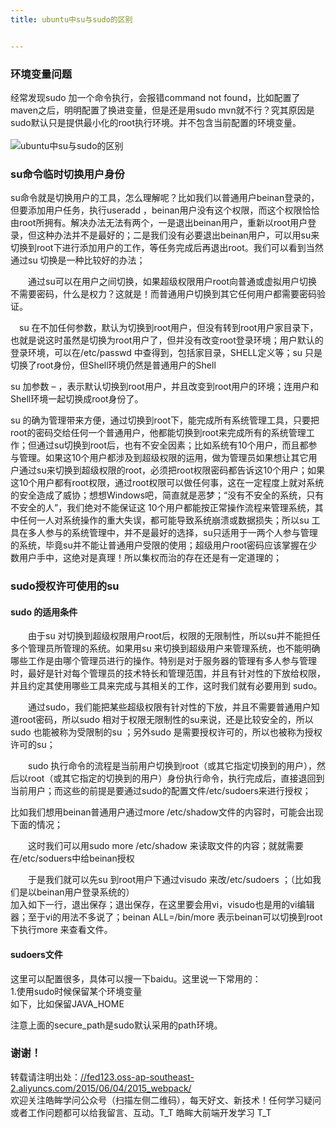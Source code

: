```yaml
---
title: ubuntu中su与sudo的区别


---
```

  


### [][1]环境变量问题

经常发现sudo 加一个命令执行，会报错command not found，比如配置了maven之后，明明配置了换进变量，但是还是用sudo mvn就不行？究其原因是sudo默认只是提供最小化的root执行环境。并不包含当前配置的环境变量。  
<a></a>  
![ubuntu中su与sudo的区别][2]

### [][3]su命令临时切换用户身份

su命令就是切换用户的工具，怎么理解呢？比如我们以普通用户beinan登录的，但要添加用户任务，执行useradd ，beinan用户没有这个权限，而这个权限恰恰由root所拥有。解决办法无法有两个，一是退出beinan用户，重新以root用户登录，但这种办法并不是最好的；二是我们没有必要退出beinan用户，可以用su来切换到root下进行添加用户的工作，等任务完成后再退出root。我们可以看到当然通过su 切换是一种比较好的办法；

　　通过su可以在用户之间切换，如果超级权限用户root向普通或虚拟用户切换不需要密码，什么是权力？这就是！而普通用户切换到其它任何用户都需要密码验证。

　su 在不加任何参数，默认为切换到root用户，但没有转到root用户家目录下，也就是说这时虽然是切换为root用户了，但并没有改变root登录环境；用户默认的登录环境，可以在/etc/passwd 中查得到，包括家目录，SHELL定义等；su 只是切换了root身份，但Shell环境仍然是普通用户的Shell

su 加参数 &#8211; ，表示默认切换到root用户，并且改变到root用户的环境；连用户和Shell环境一起切换成root身份了。

su 的确为管理带来方便，通过切换到root下，能完成所有系统管理工具，只要把root的密码交给任何一个普通用户，他都能切换到root来完成所有的系统管理工作；但通过su切换到root后，也有不安全因素；比如系统有10个用户，而且都参与管理。如果这10个用户都涉及到超级权限的运用，做为管理员如果想让其它用户通过su来切换到超级权限的root，必须把root权限密码都告诉这10个用户；如果这10个用户都有root权限，通过root权限可以做任何事，这在一定程度上就对系统的安全造成了威协；想想Windows吧，简直就是恶梦；“没有不安全的系统，只有不安全的人”，我们绝对不能保证这 10个用户都能按正常操作流程来管理系统，其中任何一人对系统操作的重大失误，都可能导致系统崩溃或数据损失；所以su 工具在多人参与的系统管理中，并不是最好的选择，su只适用于一两个人参与管理的系统，毕竟su并不能让普通用户受限的使用；超级用户root密码应该掌握在少数用户手中，这绝对是真理！所以集权而治的存在还是有一定道理的；

### [][4]sudo授权许可使用的su

#### [][5]sudo 的适用条件

　　由于su 对切换到超级权限用户root后，权限的无限制性，所以su并不能担任多个管理员所管理的系统。如果用su 来切换到超级用户来管理系统，也不能明确哪些工作是由哪个管理员进行的操作。特别是对于服务器的管理有多人参与管理时，最好是针对每个管理员的技术特长和管理范围，并且有针对性的下放给权限，并且约定其使用哪些工具来完成与其相关的工作，这时我们就有必要用到 sudo。

　　通过sudo，我们能把某些超级权限有针对性的下放，并且不需要普通用户知道root密码，所以sudo 相对于权限无限制性的su来说，还是比较安全的，所以sudo 也能被称为受限制的su ；另外sudo 是需要授权许可的，所以也被称为授权许可的su；

　　sudo 执行命令的流程是当前用户切换到root（或其它指定切换到的用户），然后以root（或其它指定的切换到的用户）身份执行命令，执行完成后，直接退回到当前用户；而这些的前提是要通过sudo的配置文件/etc/sudoers来进行授权；

比如我们想用beinan普通用户通过more /etc/shadow文件的内容时，可能会出现下面的情况；

　　这时我们可以用sudo more /etc/shadow 来读取文件的内容；就就需要在/etc/soduers中给beinan授权

　　于是我们就可以先su 到root用户下通过visudo 来改/etc/sudoers ；（比如我们是以beinan用户登录系统的）  
加入如下一行，退出保存；退出保存，在这里要会用vi，visudo也是用的vi编辑器；至于vi的用法不多说了；beinan ALL=/bin/more 表示beinan可以切换到root下执行more 来查看文件。

#### [][6]sudoers文件

这里可以配置很多，具体可以搜一下baidu。这里说一下常用的：  
1.使用sudo时候保留某个环境变量  
如下，比如保留JAVA_HOME

注意上面的secure_path是sudo默认采用的path环境。

### [][7]谢谢！

转载请注明出处：<a href="//fed123.oss-ap-southeast-2.aliyuncs.com/2015/06/04/2015_webpack/" target="_blank" rel="external">//fed123.oss-ap-southeast-2.aliyuncs.com/2015/06/04/2015_webpack/</a>  
欢迎关注皓眸学问公众号（扫描左侧二维码），每天好文、新技术！任何学习疑问或者工作问题都可以给我留言、互动。T\_T 皓眸大前端开发学习 T\_T

 [1]: //fed123.oss-ap-southeast-2.aliyuncs.com/2015/08/17/2015_ubuntu2/#环境变量问题 "环境变量问题"
 [2]: //fed123.oss-ap-southeast-2.aliyuncs.com/wp-content/uploads/2017/08/ubuntu-1.jpg
 [3]: //fed123.oss-ap-southeast-2.aliyuncs.com/2015/08/17/2015_ubuntu2/#su命令临时切换用户身份 "su命令临时切换用户身份"
 [4]: //fed123.oss-ap-southeast-2.aliyuncs.com/2015/08/17/2015_ubuntu2/#sudo授权许可使用的su "sudo授权许可使用的su"
 [5]: //fed123.oss-ap-southeast-2.aliyuncs.com/2015/08/17/2015_ubuntu2/#sudo-的适用条件 "sudo 的适用条件"
 [6]: //fed123.oss-ap-southeast-2.aliyuncs.com/2015/08/17/2015_ubuntu2/#sudoers文件 "sudoers文件"
 [7]: //fed123.oss-ap-southeast-2.aliyuncs.com/2015/08/17/2015_ubuntu2/#谢谢！ "谢谢！"
